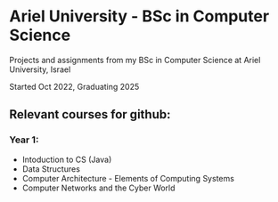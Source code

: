 # Ariel University - BSc in Computer Science

Projects and assignments from my BSc in Computer Science at Ariel University, Israel


Started Oct 2022, Graduating 2025

<h2>Relevant courses for github:</h2>

<h3>Year 1:</h3>

- Intoduction to CS (Java)
- Data Structures
- Computer Architecture - Elements of Computing Systems
- Computer Networks and the Cyber World

